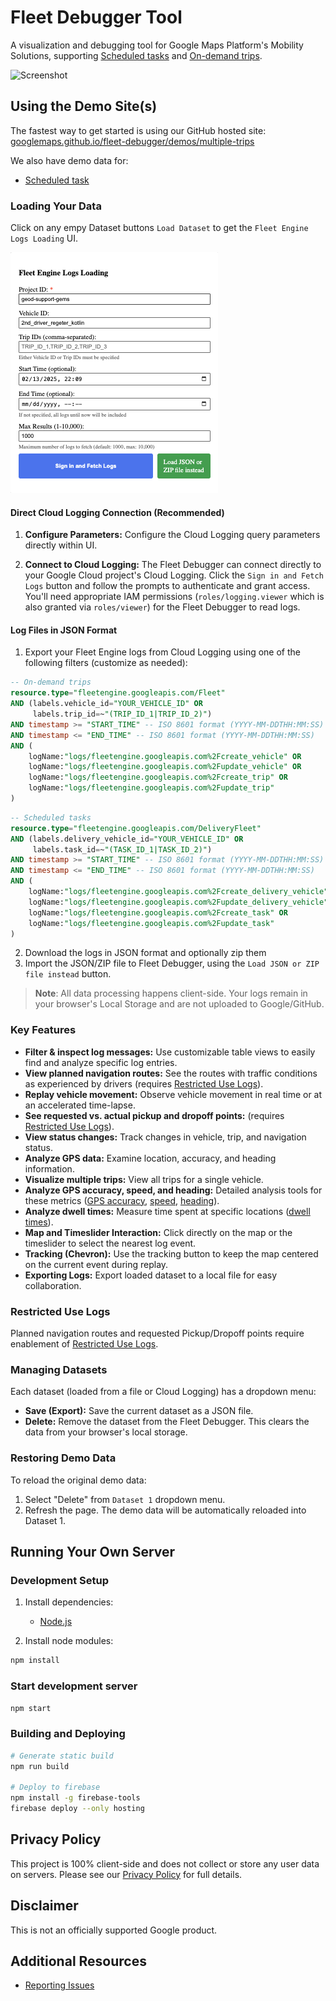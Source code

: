 # Fleet Debugger Tool

A visualization and debugging tool for Google Maps Platform's Mobility Solutions, supporting [Scheduled tasks](https://developers.google.com/maps/documentation/mobility/fleet-engine/essentials/tasks-intro) and [On-demand trips](https://developers.google.com/maps/documentation/mobility/fleet-engine/essentials/trip-intro).

![Screenshot](docs/screenshots/vehiclereplay.gif)

## Using the Demo Site(s)

The fastest way to get started is using our GitHub hosted site: \
[googlemaps.github.io/fleet-debugger/demos/multiple-trips](https://googlemaps.github.io/fleet-debugger/demos/multiple-trips)

We also have demo data for:
- [Scheduled task](https://googlemaps.github.io/fleet-debugger/demos/lmfs/)

### Loading Your Data

Click on any empy Dataset buttons `Load Dataset` to get the `Fleet Engine Logs Loading` UI.

![Fleet Engine Logs Loading](docs/screenshots/Fleet_Engine_Logs_Loading.png)

#### Direct Cloud Logging Connection (Recommended)

1.  **Configure Parameters:**  Configure the Cloud Logging query parameters directly within UI.

2.  **Connect to Cloud Logging:**  The Fleet Debugger can connect directly to your Google Cloud project's Cloud Logging.  Click the `Sign in and Fetch Logs` button and follow the prompts to authenticate and grant access.  You'll need appropriate IAM permissions (`roles/logging.viewer` which is also granted via `roles/viewer`) for the Fleet Debugger to read logs.

#### Log Files in JSON Format

1. Export your Fleet Engine logs from Cloud Logging using one of the following filters (customize as needed):

```sql
-- On-demand trips
resource.type="fleetengine.googleapis.com/Fleet"
AND (labels.vehicle_id="YOUR_VEHICLE_ID" OR
     labels.trip_id=~"(TRIP_ID_1|TRIP_ID_2)")
AND timestamp >= "START_TIME" -- ISO 8601 format (YYYY-MM-DDTHH:MM:SS)
AND timestamp <= "END_TIME" -- ISO 8601 format (YYYY-MM-DDTHH:MM:SS)
AND (
    logName:"logs/fleetengine.googleapis.com%2Fcreate_vehicle" OR
    logName:"logs/fleetengine.googleapis.com%2Fupdate_vehicle" OR
    logName:"logs/fleetengine.googleapis.com%2Fcreate_trip" OR
    logName:"logs/fleetengine.googleapis.com%2Fupdate_trip"
)
```

```sql
-- Scheduled tasks
resource.type="fleetengine.googleapis.com/DeliveryFleet"
AND (labels.delivery_vehicle_id="YOUR_VEHICLE_ID" OR
     labels.task_id=~"(TASK_ID_1|TASK_ID_2)")
AND timestamp >= "START_TIME" -- ISO 8601 format (YYYY-MM-DDTHH:MM:SS)
AND timestamp <= "END_TIME" -- ISO 8601 format (YYYY-MM-DDTHH:MM:SS)
AND (
    logName:"logs/fleetengine.googleapis.com%2Fcreate_delivery_vehicle" OR
    logName:"logs/fleetengine.googleapis.com%2Fupdate_delivery_vehicle" OR
    logName:"logs/fleetengine.googleapis.com%2Fcreate_task" OR
    logName:"logs/fleetengine.googleapis.com%2Fupdate_task"
)
```

2. Download the logs in JSON format and optionally zip them
3. Import the JSON/ZIP file to Fleet Debugger, using the `Load JSON or ZIP file instead` button.

> **Note**: All data processing happens client-side. Your logs remain in your browser's Local Storage and are not uploaded to Google/GitHub.

### Key Features

-   **Filter & inspect log messages:**  Use customizable table views to easily find and analyze specific log entries.
-   **View planned navigation routes:**  See the routes with traffic conditions as experienced by drivers (requires [Restricted Use Logs](#restricted-use-logs)).
-   **Replay vehicle movement:**  Observe vehicle movement in real time or at an accelerated time-lapse.
-   **See requested vs. actual pickup and dropoff points:** (requires [Restricted Use Logs](#restricted-use-logs)).
-   **View status changes:**  Track changes in vehicle, trip, and navigation status.
-   **Analyze GPS data:**  Examine location, accuracy, and heading information.
-   **Visualize multiple trips:**  View all trips for a single vehicle.
-   **Analyze GPS accuracy, speed, and heading:**  Detailed analysis tools for these metrics ([GPS accuracy](docs/GPSAccuracy.md), [speed](docs/Speed.md), [heading](docs/Heading.md)).
-   **Analyze dwell times:**  Measure time spent at specific locations ([dwell times](docs/DwellTimes.md)).
-   **Map and Timeslider Interaction:** Click directly on the map or the timeslider to select the nearest log event.
-   **Tracking (Chevron):**  Use the tracking button to keep the map centered on the current event during replay.
-   **Exporting Logs:** Export loaded dataset to a local file for easy collaboration.

### Restricted Use Logs

Planned navigation routes and requested Pickup/Dropoff points require enablement of [Restricted Use Logs](https://developers.google.com/maps/documentation/mobility/operations/cloud-logging/setup#enable_restricted_use_logs).

### Managing Datasets

Each dataset (loaded from a file or Cloud Logging) has a dropdown menu:

-   **Save (Export):**  Save the current dataset as a JSON file.
-   **Delete:** Remove the dataset from the Fleet Debugger.  This clears the data from your browser's local storage.

### Restoring Demo Data

To reload the original demo data:
1.  Select "Delete" from `Dataset 1` dropdown menu.
2.  Refresh the page. The demo data will be automatically reloaded into Dataset 1.

## Running Your Own Server

### Development Setup

1. Install dependencies:
   - [Node.js](https://nodejs.org/en/download)

2. Install node modules:
```bash
npm install
```

### Start development server

```bash
npm start
```

### Building and Deploying

```bash
# Generate static build
npm run build

# Deploy to firebase
npm install -g firebase-tools
firebase deploy --only hosting
```

## Privacy Policy

This project is 100% client-side and does not collect or store any user data on servers.  Please see our [Privacy Policy](docs/PRIVACY.md) for full details.

## Disclaimer

This is not an officially supported Google product.

## Additional Resources

- [Reporting Issues](docs/reporting-issues.md)
